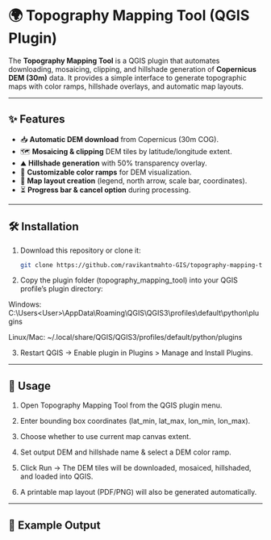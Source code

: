 # 🌍 Topography Mapping Tool (QGIS Plugin)

The **Topography Mapping Tool** is a QGIS plugin that automates downloading, mosaicing, clipping, and hillshade generation of **Copernicus DEM (30m)** data. It provides a simple interface to generate topographic maps with color ramps, hillshade overlays, and automatic map layouts.

---

## ✨ Features
- 📥 **Automatic DEM download** from Copernicus (30m COG).  
- 🗺️ **Mosaicing & clipping** DEM tiles by latitude/longitude extent.  
- ⛰️ **Hillshade generation** with 50% transparency overlay.  
- 🎨 **Customizable color ramps** for DEM visualization.  
- 🧭 **Map layout creation** (legend, north arrow, scale bar, coordinates).  
- ⏳ **Progress bar & cancel option** during processing.  

---

## 🛠️ Installation
1. Download this repository or clone it:
   ```bash
   git clone https://github.com/ravikantmahto-GIS/topography-mapping-tool.git

2. Copy the plugin folder (topography_mapping_tool) into your QGIS profile’s plugin directory:

Windows:
C:\Users\<User>\AppData\Roaming\QGIS\QGIS3\profiles\default\python\plugins

Linux/Mac:
~/.local/share/QGIS/QGIS3/profiles/default/python/plugins

3. Restart QGIS → Enable plugin in Plugins > Manage and Install Plugins.

---

## 🚀 Usage

1. Open Topography Mapping Tool from the QGIS plugin menu.

2. Enter bounding box coordinates (lat_min, lat_max, lon_min, lon_max).

3. Choose whether to use current map canvas extent.

4. Set output DEM and hillshade name & select a DEM color ramp.

5. Click Run → The DEM tiles will be downloaded, mosaiced, hillshaded, and loaded into QGIS.

6. A printable map layout (PDF/PNG) will also be generated automatically.

---   

## 📸 Example Output

